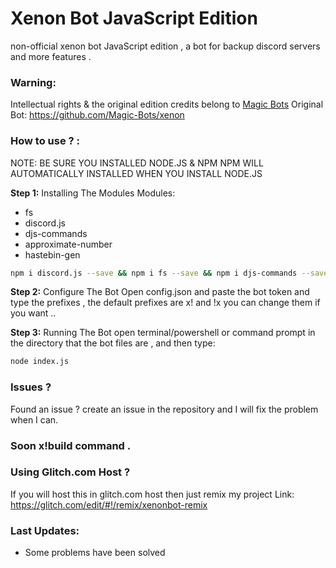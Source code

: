 # Xenon Bot JavaScript Edition

non-official xenon bot JavaScript edition , a bot for backup discord servers and more features .

### Warning:
Intellectual rights & the original edition credits belong to [Magic Bots](https://github.com/Magic-Bots)
Original Bot: https://github.com/Magic-Bots/xenon

### How to use ? :
NOTE: BE SURE YOU INSTALLED NODE.JS & NPM
NPM WILL AUTOMATICALLY INSTALLED WHEN YOU INSTALL NODE.JS

**Step 1:** Installing The Modules
Modules:

- fs
- discord.js
- djs-commands
- approximate-number
- hastebin-gen

```sh
npm i discord.js --save && npm i fs --save && npm i djs-commands --save && npm i approximate-number --save && npm i hastebin-gen --save
```

**Step 2:** Configure The Bot
Open config.json and paste the bot token and type the prefixes ,
the default prefixes are x! and !x you can change them if you want ..

**Step 3:** Running The Bot
open terminal/powershell or command prompt in the directory that the bot files are , and then type:
```sh
node index.js
```

### Issues ?
Found an issue ? create an issue in the repository and I will fix the problem when I can.


### Soon x!build command .

### Using Glitch.com Host ?
If you will host this in glitch.com host then just remix my project
Link: https://glitch.com/edit/#!/remix/xenonbot-remix


### Last Updates:
- Some problems have been solved
